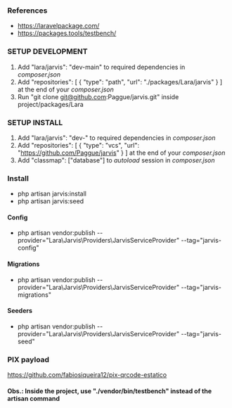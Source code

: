### References

- https://laravelpackage.com/
- https://packages.tools/testbench/

### SETUP DEVELOPMENT

1. Add "lara/jarvis": "dev-main" to required dependencies in *composer.json*
2. Add "repositories": [ { "type": "path", "url": "./packages/Lara/jarvis" } ] at the end of your *composer.json*
3. Run "git clone git@github.com:Paggue/jarvis.git" inside project/packages/Lara

### SETUP INSTALL

1. Add "lara/jarvis": "dev-<branch>" to required dependencies in *composer.json*
2. Add "repositories": [ { "type": "vcs", "url": "https://github.com/Paggue/jarvis" } ] at the end of your *composer.json*
3. Add "classmap": ["database"] to *autoload* session in *composer.json*

### Install

- php artisan jarvis:install
- php artisan jarvis:seed

#### Config

- php artisan vendor:publish --provider="Lara\Jarvis\Providers\JarvisServiceProvider" --tag="jarvis-config"

#### Migrations

- php artisan vendor:publish --provider="Lara\Jarvis\Providers\JarvisServiceProvider" --tag="jarvis-migrations"

#### Seeders

- php artisan vendor:publish --provider="Lara\Jarvis\Providers\JarvisServiceProvider" --tag="jarvis-seed"

### PIX payload

https://github.com/fabiosiqueira12/pix-qrcode-estatico

#### Obs.: Inside the project, use "./vendor/bin/testbench" instead of the artisan command
